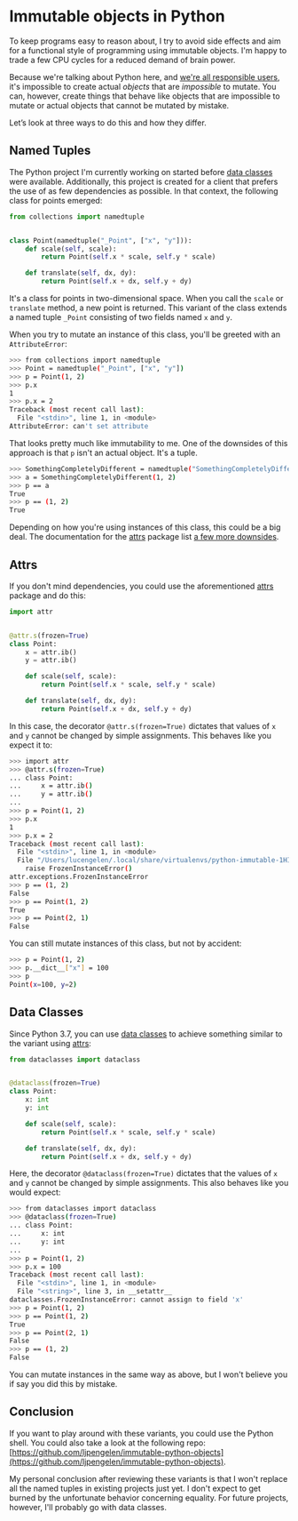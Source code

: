 # Immutable objects in Python

To keep programs easy to reason about, I try to avoid side effects and aim for a functional style of programming using immutable objects.
I'm happy to trade a few CPU cycles for a reduced demand of brain power.

Because we're talking about Python here, and [we're all responsible users](https://docs.python-guide.org/writing/style/#we-are-all-responsible-users), it's impossible to create actual *objects* that are *impossible* to mutate.
You can, however, create things that behave like objects that are impossible to mutate or actual objects that cannot be mutated by mistake.

Let’s look at three ways to do this and how they differ.

## Named Tuples

The Python project I'm currently working on started before [data classes](https://docs.python.org/3/library/dataclasses.html) were available.
Additionally, this project is created for a client that prefers the use of as few dependencies as possible.
In that context, the following class for points emerged:

```python
from collections import namedtuple


class Point(namedtuple("_Point", ["x", "y"])):
    def scale(self, scale):
        return Point(self.x * scale, self.y * scale)

    def translate(self, dx, dy):
        return Point(self.x + dx, self.y + dy)
```

It's a class for points in two-dimensional space.
When you call the `scale` or `translate` method, a new point is returned.
This variant of the class extends a named tuple `_Point` consisting of two fields named `x` and `y`.

When you try to mutate an instance of this class, you'll be greeted with an `AttributeError`:

```sh
>>> from collections import namedtuple
>>> Point = namedtuple("_Point", ["x", "y"])
>>> p = Point(1, 2)
>>> p.x
1
>>> p.x = 2
Traceback (most recent call last):
  File "<stdin>", line 1, in <module>
AttributeError: can't set attribute
```

That looks pretty much like immutability to me.
One of the downsides of this approach is that `p` isn't an actual object.
It's a tuple.

```sh
>>> SomethingCompletelyDifferent = namedtuple("SomethingCompletelyDifferent", "a b")
>>> a = SomethingCompletelyDifferent(1, 2)
>>> p == a
True
>>> p == (1, 2)
True
```

Depending on how you're using instances of this class, this could be a big deal.
The documentation for the [attrs](https://www.attrs.org/en/stable/index.html) package list [a few more downsides](https://www.attrs.org/en/stable/why.html#namedtuples).

## Attrs

If you don't mind dependencies, you could use the aforementioned [attrs](https://www.attrs.org/en/stable/index.html) package and do this:

```python
import attr


@attr.s(frozen=True)
class Point:
    x = attr.ib()
    y = attr.ib()

    def scale(self, scale):
        return Point(self.x * scale, self.y * scale)

    def translate(self, dx, dy):
        return Point(self.x + dx, self.y + dy)
```

In this case, the decorator `@attr.s(frozen=True)` dictates that values of `x` and `y` cannot be changed by simple assignments.
This behaves like you expect it to:

```sh
>>> import attr
>>> @attr.s(frozen=True)
... class Point:
...     x = attr.ib()
...     y = attr.ib()
...
>>> p = Point(1, 2)
>>> p.x
1
>>> p.x = 2
Traceback (most recent call last):
  File "<stdin>", line 1, in <module>
  File "/Users/lucengelen/.local/share/virtualenvs/python-immutable-1HIt_5XS/lib/python3.7/site-packages/attr/_make.py", line 428, in _frozen_setattrs
    raise FrozenInstanceError()
attr.exceptions.FrozenInstanceError
>>> p == (1, 2)
False
>>> p == Point(1, 2)
True
>>> p == Point(2, 1)
False
```

You can still mutate instances of this class, but not by accident:

```sh
>>> p = Point(1, 2)
>>> p.__dict__["x"] = 100
>>> p
Point(x=100, y=2)
```

## Data Classes

Since Python 3.7, you can use [data classes](https://docs.python.org/3/library/dataclasses.html) to achieve something similar to the variant using [attrs](https://www.attrs.org/en/stable/index.html):

```python
from dataclasses import dataclass


@dataclass(frozen=True)
class Point:
    x: int
    y: int

    def scale(self, scale):
        return Point(self.x * scale, self.y * scale)

    def translate(self, dx, dy):
        return Point(self.x + dx, self.y + dy)
```

Here, the decorator `@dataclass(frozen=True)` dictates that the values of `x` and `y` cannot be changed by simple assignments.
This also behaves like you would expect:

```sh
>>> from dataclasses import dataclass
>>> @dataclass(frozen=True)
... class Point:
...     x: int
...     y: int
...
>>> p = Point(1, 2)
>>> p.x = 100
Traceback (most recent call last):
  File "<stdin>", line 1, in <module>
  File "<string>", line 3, in __setattr__
dataclasses.FrozenInstanceError: cannot assign to field 'x'
>>> p = Point(1, 2)
>>> p == Point(1, 2)
True
>>> p == Point(2, 1)
False
>>> p == (1, 2)
False
```

You can mutate instances in the same way as above, but I won't believe you if say you did this by mistake.

## Conclusion

If you want to play around with these variants, you could use the Python shell.
You could also take a look at the following repo: [https://github.com/ljpengelen/immutable-python-objects](https://github.com/ljpengelen/immutable-python-objects).

My personal conclusion after reviewing these variants is that I won't replace all the named tuples in existing projects just yet.
I don't expect to get burned by the unfortunate behavior concerning equality.
For future projects, however, I'll probably go with data classes.
